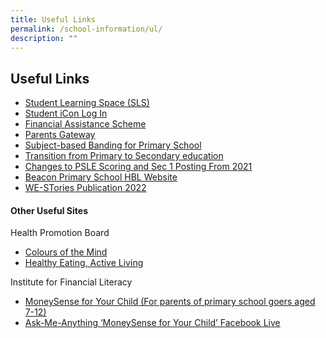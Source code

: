 ```yaml
---
title: Useful Links
permalink: /school-information/ul/
description: ""
---
```

## Useful Links

*   [Student Learning Space (SLS)](https://vle.learning.moe.edu.sg/login)
*   [Student iCon Log In](https://workspace.google.com/dashboard)  
*   [Financial Assistance Scheme](https://www.moe.gov.sg/financial-matters/financial-assistance)  
*   [Parents Gateway](https://pg.moe.edu.sg/)  
*   [Subject-based Banding for Primary School](https://www.moe.gov.sg/primary/curriculum/subject-based-banding)  
*   [Transition from Primary to Secondary education](https://www.moe.gov.sg/secondary/transition-to-secondary)  
*   [Changes to PSLE Scoring and Sec 1 Posting From 2021](https://www.moe.gov.sg/microsites/psle-fsbb/psle/main.html)  
*   [Beacon Primary School HBL Website](https://sites.google.com/beaconpri.sg/home-based-learning/home)
*   [WE-STories Publication 2022](https://online.fliphtml5.com/obrr/qkde/)

#### Other Useful Sites

Health Promotion Board  
*   [Colours of the Mind](https://www.healthhub.sg/programmes/183/parent-hub/activities-workshops-parents/cotm-one)
*   [Healthy Eating, Active Living](https://www.healthhub.sg/programmes/183/parent-hub/activities-workshops-parents/healthy-eating-active-living)

Institute for Financial Literacy
*  [MoneySense for Your Child (For parents of primary school goers aged 7-12)](/files/MoneySense_Primary%20Sch%20EDM%202022.pdf)
*  [Ask-Me-Anything ‘MoneySense for Your Child’ Facebook Live](/files/AMA%20MoneySense%20For%20Your%20Child.pdf)